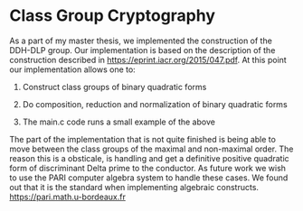 # Class Group Cryptography

As a part of my master thesis, we implemented the construction of the DDH-DLP group.
Our implementation is based on the description of the construction described in https://eprint.iacr.org/2015/047.pdf. 
At this point our implementation allows one to:


1) Construct class groups of binary quadratic forms

2) Do composition, reduction and normalization of binary quadratic forms

3) The main.c code runs a small example of the above



The part of the implementation that is not quite finished is being able to move between the class groups of the maximal and non-maximal order.
The reason this is a obsticale, is handling and get a definitive positive quadratic form of discriminant Delta prime to the conductor. 
As future work we wish to use the PARI computer algebra system to handle these cases. We found out that it is the standard when implementing algebraic constructs. https://pari.math.u-bordeaux.fr

